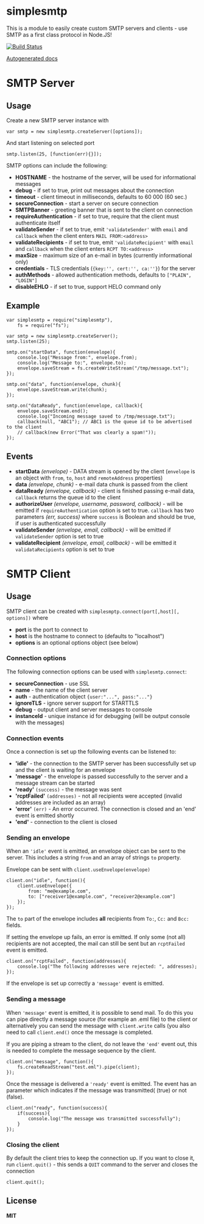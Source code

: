 # simplesmtp

This is a module to easily create custom SMTP servers and clients - use SMTP as a first class protocol in Node.JS!

[![Build Status](https://secure.travis-ci.org/andris9/simplesmtp.png)](http://travis-ci.org/andris9/simplesmtp)

[Autogenerated docs](http://node.ee/smtpdoc/)

# SMTP Server

## Usage

Create a new SMTP server instance with

    var smtp = new simplesmtp.createServer([options]);
    
And start listening on selected port

    smtp.listen(25, [function(err){}]);
    
SMTP options can include the following:

  * **HOSTNAME** - the hostname of the server, will be used for informational messages
  * **debug** - if set to true, print out messages about the connection
  * **timeout** - client timeout in milliseconds, defaults to 60 000 (60 sec.)
  * **secureConnection** - start a server on secure connection
  * **SMTPBanner** - greeting banner that is sent to the client on connection
  * **requireAuthentication** - if set to true, require that the client must authenticate itself
  * **validateSender** - if set to true, emit `'validateSender'` with `email` and `callback` when the client enters `MAIL FROM:<address>`
  * **validateRecipients** - if set to true, emit `'validateRecipient'` with `email` and `callback` when the client enters `RCPT TO:<address>`
  * **maxSize** - maximum size of an e-mail in bytes (currently informational only)
  * **credentials** - TLS credentials (`{key:'', cert:'', ca:''}`) for the server
  * **authMethods** - allowed authentication methods, defaults to `["PLAIN", "LOGIN"]`
  * **disableEHLO** - if set to true, support HELO command only
  
## Example

    var simplesmtp = require("simplesmtp"),
        fs = require("fs");

    var smtp = new simplesmtp.createServer();
    smtp.listen(25);

    smtp.on("startData", function(envelope){
        console.log("Message from:", envelope.from);
        console.log("Message to:", envelope.to);
        envelope.saveStream = fs.createWriteStream("/tmp/message.txt");
    });
    
    smtp.on("data", function(envelope, chunk){
        envelope.saveStream.write(chunk);
    });
    
    smtp.on("dataReady", function(envelope, callback){
        envelope.saveStream.end();
        console.log("Incoming message saved to /tmp/message.txt");
        callback(null, "ABC1"); // ABC1 is the queue id to be advertised to the client
        // callback(new Error("That was clearly a spam!"));
    });


## Events

  * **startData** *(envelope)* - DATA stream is opened by the client (`envelope` is an object with `from`, `to`, `host` and `remoteAddress` properties)
  * **data** *(envelope, chunk)* - e-mail data chunk is passed from the client 
  * **dataReady** *(envelope, callback)* - client is finished passing e-mail data, `callback` returns the queue id to the client
  * **authorizeUser** *(envelope, username, password, callback)* - will be emitted if `requireAuthentication` option is set to true. `callback` has two parameters *(err, success)* where `success` is Boolean and should be true, if user is authenticated successfully
  * **validateSender** *(envelope, email, callback)* - will be emitted if `validateSender` option is set to true
  * **validateRecipient** *(envelope, email, callback)* - will be emitted it `validataRecipients` option is set to true
  
# SMTP Client

## Usage

SMTP client can be created with `simplesmptp.connect(port[,host][, options])`
where

  * **port** is the port to connect to
  * **host** is the hostname to connect to (defaults to "localhost")
  * **options** is an optional options object (see below)
  
### Connection options

The following connection options can be used with `simplesmtp.connect`:

  * **secureConnection** - use SSL
  * **name** - the name of the client server
  * **auth** - authentication object `{user:"...", pass:"..."}`
  * **ignoreTLS** - ignore server support for STARTTLS
  * **debug** - output client and server messages to console
  * **instanceId** - unique instance id for debugging (will be output console with the messages)

### Connection events

Once a connection is set up the following events can be listened to:

  * **'idle'** - the connection to the SMTP server has been successfully set up and the client is waiting for an envelope
  * **'message'** - the envelope is passed successfully to the server and a message stream can be started
  * **'ready'** `(success)` - the message was sent
  * **'rcptFailed'** `(addresses)` - not all recipients were accepted (invalid addresses are included as an array)
  * **'error'** `(err)` - An error occurred. The connection is closed and an 'end' event is emitted shortly
  * **'end'** - connection to the client is closed

### Sending an envelope

When an `'idle'` event is emitted, an envelope object can be sent to the server.
This includes a string `from` and an array of strings `to` property.

Envelope can be sent with `client.useEnvelope(envelope)`

    client.on("idle", function(){
        client.useEnvelope({
            from: "me@example.com",
            to: ["receiver1@example.com", "receiver2@example.com"]
        });
    });

The `to` part of the envelope includes **all** recipients from `To:`, `Cc:` and `Bcc:` fields.

If setting the envelope up fails, an error is emitted. If only some (not all)
recipients are not accepted, the mail can still be sent but an `rcptFailed`
event is emitted.

    client.on("rcptFailed", function(addresses){
        console.log("The following addresses were rejected: ", addresses);
    });

If the envelope is set up correctly a `'message'` event is emitted.

### Sending a message

When `'message'` event is emitted, it is possible to send mail. To do this
you can pipe directly a message source (for example an .eml file) to the client
or alternatively you can send the message with `client.write` calls (you also
need to call `client.end()` once the message is completed.

If you are piping a stream to the client, do not leave the `'end'` event out,
this is needed to complete the message sequence by the client. 

    client.on("message", function(){
        fs.createReadStream("test.eml").pipe(client);
    });

Once the message is delivered a `'ready'` event is emitted. The event has an
parameter which indicates if the message was transmitted( (true) or not (false).

    client.on("ready", function(success){
        if(success){
            console.log("The message was transmitted successfully");
        }
    });

### Closing the client

By default the client tries to keep the connection up. If you want to close it,
run `client.quit()` - this sends a `QUIT` command to the server and closes the
connection

    client.quit();

## License

**MIT**